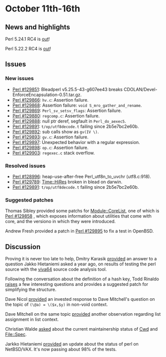 # October 11th-16th

## News and highlights

Perl 5.24.1 RC4 is
[out](http://nntp.perl.org/group/perl.perl5.porters/240224)!

Perl 5.22.2 RC4 is
[out](http://nntp.perl.org/group/perl.perl5.porters/240223)!

## Issues

### New issues

* [Perl #129851](http://rt.perl.org/Ticket/Display.html?id=129851):
  Bleadperl v5\.25\.5\-43\-g607ee43 breaks
  CDOLAN/Devel\-EnforceEncapsulation\-0\.51\.tar\.gz.
* [Perl #129866](http://rt.perl.org/Ticket/Display.html?id=129866):
  `hv.c`: Assertion failure.
* [Perl #129868](http://rt.perl.org/Ticket/Display.html?id=129868):
  Assertion failure: `void S_mro_gather_and_rename`.
* [Perl #129869](http://rt.perl.org/Ticket/Display.html?id=129869):
  `Perl_sv_setsv_flags`: Assertion failure.
* [Perl #129880](http://rt.perl.org/Ticket/Display.html?id=129880):
  `regcomp.c`: Assertion failure.
* [Perl #129888](http://rt.perl.org/Ticket/Display.html?id=129888):
  null ptr deref, segfault in `Perl_do_aexec5`.
* [Perl #129891](http://rt.perl.org/Ticket/Display.html?id=129891):
  `t/op/utf8decode.t` failing since 2b5e7bc2e60b.
* [Perl #129892](http://rt.perl.org/Ticket/Display.html?id=129892): sub
  calls show as `gv(IV \)`.
* [Perl #129893](http://rt.perl.org/Ticket/Display.html?id=129893):
  `gv.c`: Assertion failure.
* [Perl #129897](http://rt.perl.org/Ticket/Display.html?id=129897):
  Unexpected behavior with a regular expression.
* [Perl #129898](http://rt.perl.org/Ticket/Display.html?id=129898):
  `op.c`: Assertion failure.
* [Perl #129903](http://rt.perl.org/Ticket/Display.html?id=129903):
  `regexec.c` stack overflow.

### Resolved issues

* [Perl #128996](http://rt.perl.org/Ticket/Display.html?id=128996):
  heap\-use\-after\-free Perl\_utf8n\_to\_uvchr \(utf8\.c:918\).
* [Perl #129789](http://rt.perl.org/Ticket/Display.html?id=129789):
  [Time::HiRes](http://metacpan.org/pod/Time::HiRes) broken in blead
  on darwin.
* [Perl #129891](http://rt.perl.org/Ticket/Display.html?id=129891):
  `t/op/utf8decode.t` failing since 2b5e7bc2e60b.

### Suggested patches

Thomas Sibley provided some patchs for
[Module::CoreList](http://metacpan.org/pod/Module::CoreList), one of
which is
[Perl #129858](http://rt.perl.org/Ticket/Display.html?id=129858)
, which exposes information about utilities that come with core, and
the versiono in which they were introduced.

Andrew Fresh provided a patch in
[Perl #129895](http://rt.perl.org/Ticket/Display.html?id=129895)
to fix a test in OpenBSD.

## Discussion

Proving it is never too late to help, Dmitry Karasik
[provided](http://nntp.perl.org/group/perl.perl5.porters/240238)
an answer to a question Jakko Hietaniemi asked a year ago, on results
of testing the perl source with the
[viva64](http://www.viva64.com/en/pvs-studio/) source code analysis
tool.

Following the conversation about the definition of a hash key, Todd
Rinaldo [raises](http://nntp.perl.org/group/perl.perl5.porters/240246)
a few interesting questions and provides a suggested patch for
simplifying the structure.

Dave Nicol
[provided](http://nntp.perl.org/group/perl.perl5.porters/240189)
an invested response to Dave Mitchell's question on the topic of `(\@a)
= \($x,$y)` in non-void context.

Dave Mitchell on the same topic
[provided](http://nntp.perl.org/group/perl.perl5.porters/240295)
another observation regarding list assignment in list context.

Christian Walde
[asked](http://nntp.perl.org/group/perl.perl5.porters/240280)
about the current maintainership status of
[Cwd](http://metacpan.org/pod/Cwd)
and [File::Spec](http://metacpan.org/pod/File::Spec).

Jarkko Hietaniemi
[provided](http://nntp.perl.org/group/perl.perl5.porters/240278)
an update about the status of perl on NetBSD/VAX. It's now passing
about 98% of the tests.
